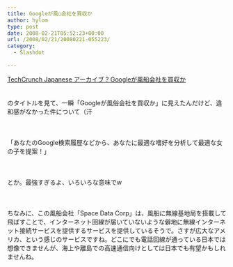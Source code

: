 ```yaml
---
title: Googleが風○会社を買収か
author: hylom
type: post
date: 2008-02-21T05:52:23+00:00
url: /2008/02/21/20080221-055223/
category:
  - Slashdot

---
```

 [TechCrunch Japanese アーカイブ ? Googleが風船会社を買収か][1]  
</br>   
のタイトルを見て、一瞬「Googleが風俗会社を買収か」に見えたんだけど、違和感がなかった件について（汗</br>  
</br>   
「あなたのGoogle検索履歴などから、あなたに最適な嗜好を分析して最適な女の子を提案！」</br>  
</br>   
とか。最強すぎるよ、いろいろな意味でw</br>  
</br>   
ちなみに、この風船会社「Space Data Corp」は、風船に無線基地局を搭載して飛ばすことで、インターネット回線が届いていないような僻地に無線インターネット接続サービスを提供するサービスを提供しているそうで。さすが広大なアメリカ、という感じのサービスですね。どこにでも電話回線が通っている日本では想像できませんが、海上や離島での高速通信向けとしては日本でも有望かもしれませんね。</br>

 [1]: http://jp.techcrunch.com/archives/google-may-buy-balloon-company/
